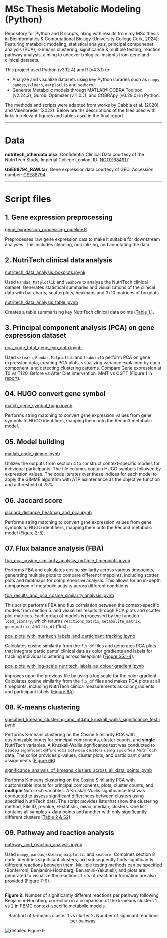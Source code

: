 # MSc Thesis Metabolic Modeling (Python)
Repository for Python and R scripts, along with results from my MSc thesis in Bioinformatics & Computational Biology (University College Cork, 2024). Featuring metabolic modeling, statistical analysis,  principal componenet analysis (PCA), k-means clustering, significance & multiple testing, reaction pathway analysis, aiming to uncover biological insights from gene and clinical datasets.

This project used Python (v3.12.4) and R (v4.3.1) to:
- Analyze and visualize datasets using key Python libraries such as ```numpy```, ```pandas```,```sklearn```, ```matplotlib``` and ```seaborn```.
- Generate Metabolic models through MATLAB® COBRA Toolbox (v2.24.3), Gurobi Optimizer (v11.0.2), and COBRApy (v0.29.0) in Python.


The methods and scripts were adapted from works by Cabbia et al. (2020) and Valenbreder (2022). Below are the descriptions of the files used with links to relevant figures and tables used in the final report.

---

# Data
**nutritech_otherdata.xlsx**, Confidential Clinical Data courtesy of the NutriTech Study, Imperial College London, ID: [NCT01684917](https://clinicaltrials.gov/study/NCT01684917?term=NCT01684917&rank=1).

**GSE88794_RAW.tar**, Gene expression data courtesy of GEO, Accession number: [GSE88794](https://www.ncbi.nlm.nih.gov/geo/query/acc.cgi?acc=GSE88794).

---

# Script files

## 1. Gene expression preprocessing

[gene_expression_processing_pipeline.R](https://github.com/AirDoogle/MSc_Thesis_Metabolic_Modeling/blob/main/code/01_gene_expression_preprocessing/gene_expression_processing_pipeline.R)

Preprocesses raw gene expression data to make it suitable for downstream analyses. This includes cleaning, normalizing, and annotating the data.
## 2. NutriTech clinical data analysis

[nutritech_data_analysis_boxplots.ipynb](https://github.com/AirDoogle/MSc_Thesis_Metabolic_Modeling/blob/main/code/02_nutritech_data_analysis/nutritech_data_analysis_boxplots.ipynb)

Used ```Pandas```, ```Matplotlib``` and ```Seaborn``` to analyze the NutriTech clinical dataset. Generates statistical summaries and visualizations of the clinical data with bar charts, scatterplots, heatmaps and 3x10 matrices of boxplots.

[nutritech_data_analysis_table.ipynb](https://github.com/AirDoogle/MSc_Thesis_Metabolic_Modeling/blob/main/code/02_nutritech_data_analysis/nutritech_data_analysis_table.ipynb)

Creates a table summarising key NutriTech clinical data points ([Table 1.](https://github.com/AirDoogle/MSc_Thesis_Metabolic_Modeling/blob/main/results/02_nutritech_data_analysis/table_1_nutritech_clinical_measurements_before_and_after_diet_intervention.csv)).

## 3. Principal component analysis (PCA) on gene expression dataset

[pca_code_total_gene_exp_data.ipynb](https://github.com/AirDoogle/MSc_Thesis_Metabolic_Modeling/blob/main/code/03_pca_on_gene_expression_dataset/pca_code_total_gene_exp_data.ipynb)

Used ```sklearn```, ```Pandas```, ```Matplotlib``` and ```Seaborn``` to perform PCA on gene expression data, creating PCA plots, visualizing variance explained by each component, and detecting clustering patterns. Compare Gene expression at T0 vs T120, Before vs After Diet intervention, MMT vs OGTT ([Figure 1 in report](https://github.com/AirDoogle/MSc_Thesis_Metabolic_Modeling/blob/main/results/03_pca_on_gene_expression_dataset/figure_1_pca_results_comparison_of_participants_gene_expression_data_coloured_by_time_of_ogtt_and_intervention_status.png)).

## 04. HUGO convert gene symbol

[match_gene_symbol_hugo.ipynb](https://github.com/AirDoogle/MSc_Thesis_Metabolic_Modeling/blob/main/code/04_hugo_convert_gene_symbol/match_gene_symbol_hugo.ipynb)

Performs string matching to convert gene expression values from gene symbols to HUGO identifiers, mapping them onto the Recon3 metabolic model.

## 05. Model building

[matlab_code_gimme.ipynb](https://github.com/AirDoogle/MSc_Thesis_Metabolic_Modeling/blob/main/code/05_model_building/matlab_code_gimme.ipynb)

Utilizes the outputs from section 4 to construct context-specific models for individual participants. The file columns contain HUGO symbols followed by expression values. The code iterates over these indices for each model to apply the GIMME algorithm with ATP maintenance as the objective function and a threshold of 75%. 

## 06. Jaccard score

[jaccard_distance_heatmap_and_pca.ipynb](https://github.com/AirDoogle/MSc_Thesis_Metabolic_Modeling/blob/main/code/06_jaccard_score/jaccard_distance_heatmap_and_pca.ipynb)

Performs string matching to convert gene expression values from gene symbols to HUGO identifiers, mapping them onto the Recon3 metabolic model ([Figure 2-5](https://github.com/AirDoogle/MSc_Thesis_Metabolic_Modeling/tree/main/results/06_jaccard_score)).

## 07. Flux balance analysis (FBA)

[fba_pca_cosine_similarity_analysis_multiple_timepoints.ipynb](https://github.com/AirDoogle/MSc_Thesis_Metabolic_Modeling/blob/main/code/07_fba_flux_balance_analysis/fba_pca_cosine_similarity_analysis_multiple_timepoints.ipynb)

Performs FBA and calculates cosine similarity across various timepoints, generating multiple plots to compare different timepoints, including scatter plots and heatmaps for comprehensive analysis. This allows for an in-depth comparison of metabolic activity across different conditions

[fba_results_and_pca_cosine_similarity_analysis.ipynb](https://github.com/AirDoogle/MSc_Thesis_Metabolic_Modeling/blob/main/code/07_fba_flux_balance_analysis/fba_results_and_pca_cosine_similarity_analysis.ipynb)

This script performs FBA and flux correlation between the context-specific models from section 5. and visualizes results through PCA plots and scatter plot matrices. Each group of models is processed by the function ```load_library```, which returns ```reactions_matrix```, ```metabolite_matrix```, ```gene_matrix```, and ```flx_df``` (flux).

[pca_plots_with_nutritech_labels_and_participant_tracking.ipynb ](https://github.com/AirDoogle/MSc_Thesis_Metabolic_Modeling/blob/main/code/07_fba_flux_balance_analysis/pca_plots_with_nutritech_labels_and_participant_tracking.ipynb)

Calculates cosine similarity from the ```flx_df```  files and generates PCA plots that integrate participants' clinical data as color gradients and labels for tracking individual clustering across timepoints ([Figure S5.1-4](https://github.com/AirDoogle/MSc_Thesis_Metabolic_Modeling/tree/main/results/07_fba_flux_balance_analysis)).

[pca_plots_with_log-scale_nutritech_labels_as_colour gradient.ipynb](https://github.com/AirDoogle/MSc_Thesis_Metabolic_Modeling/blob/main/code/07_fba_flux_balance_analysis/pca_plots_with_log-scale_nutritech_labels_as_colour%20gradient.ipynb)

improves upon the previous file by using a log scale for the color gradient. Calculates cosine similarity from the ```flx_df``` files and makes PCA plots at all timepoints, including NutriTech clinical measurements as color gradients and participant labels ([Figure 6A](https://github.com/AirDoogle/MSc_Thesis_Metabolic_Modeling/blob/main/results/08_k-means_clustering/figure_6_pca_flux_distribution_correlations_t120_mmt_icam1_and_kmeans_clusters.png)).

## 08. K-means clustering

[specified_kmeans_clustering_and_ntdata_kruskall_wallis_significance_test.ipynb](https://github.com/AirDoogle/MSc_Thesis_Metabolic_Modeling/blob/main/code/08_k-means_clustering/specified_kmeans_clustering_and_ntdata_kruskall_wallis_significance_test.ipynb)

Performs K-means clustering on the Cosine Similarity PCA with customizable inputs for principal components, cluster counts, and **single** NutriTech variables. A Kruskall-Wallis significance test was conducted to assess significant differences between clusters using specified NutriTech data. The script provides p-values, cluster plots, and participant cluster assignments ([Figure 6B](https://github.com/AirDoogle/MSc_Thesis_Metabolic_Modeling/blob/main/results/08_k-means_clustering/figure_6_pca_flux_distribution_correlations_t120_mmt_icam1_and_kmeans_clusters.png)).

[significance_analysis_of_kmeans_clusters_across_all_data_points.ipynb](https://github.com/AirDoogle/MSc_Thesis_Metabolic_Modeling/blob/main/code/08_k-means_clustering/significance_analysis_of_kmeans_clusters_across_all_data_points.ipynb)

Performs K-means clustering on the Cosine Similarity PCA with customizable inputs for principal components, plots, cluster counts, and **multiple** NutriTech variables. A Kruskall-Wallis significance test was conducted to assess significant differences between clusters using specified NutriTech data. The script provides lists that show the clustering method, File ID, p-value, H-statistic, mean, median, clusters. One list contains all samples + data points and another with only significantly different clusters ([Table 2 & S2](https://github.com/AirDoogle/MSc_Thesis_Metabolic_Modeling/tree/main/results/08_k-means_clustering)).

## 09. Pathway and reaction analysis

[pathway_and_reaction_analysis.ipynb](https://github.com/AirDoogle/MSc_Thesis_Metabolic_Modeling/blob/main/code/09_pathway_and_reaction_analyses/pathway_and_reaction_analysis.ipynb)

Used ```numpy```, ```pandas```,```sklearn```, ```matplotlib``` and ```seaborn```. Combines section 8 code, identifies significant clusters, and subsequently finds significantly different reactions between them. Multiple testing methods can be specified (Bonferroni, Benjamini-Hochberg, Benjamini-Yekutiell), and plots are generated to visualize the reactions. Lists of reaction information are also provided ([Figure 7-9](https://github.com/AirDoogle/MSc_Thesis_Metabolic_Modeling/tree/main/results/09_pathway_and_reaction_analyses)).

---

**Figure 9.** Number of significantly different reactions per pathway following Benjamini-Hochberg correction in a comparison of the k-means clusters 1 vs 2 in PBMC context-specific metabolic models.
<div align="center">  
    Barchart of k-means cluster 1 vs cluster 2: Number of signicant reactions per pathway.
</div>

![detailed Figure 9](https://github.com/AirDoogle/python_masters_thesis_metabolic_modeling/blob/main/results/09_pathway_and_reaction_analyses/figure_9_detailed_mmt_t240_significant_reactions_per_pathway_kmeans_clusters_1_vs_2.png) 


